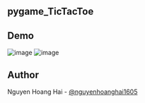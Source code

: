 ## pygame_TicTacToe
## Demo
![image](https://github.com/user-attachments/assets/c45a5f36-8d86-4a0e-a7e2-c3d4c72266cf)
![image](https://github.com/user-attachments/assets/be7d5f46-fe75-4c0c-aba0-03c0c8df2369)

## Author
Nguyen Hoang Hai - [@nguyenhoanghai1605](https://github.com/nguyenhoanghai1605)
